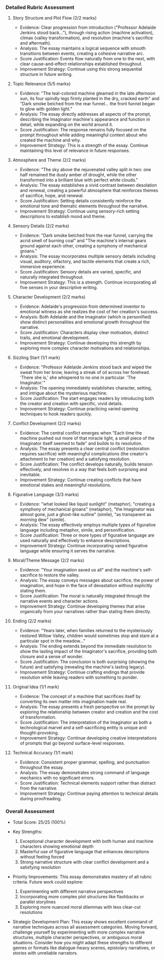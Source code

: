 ### Detailed Rubric Assessment

1. Story Structure and Plot Flow (2/2 marks)

   - Evidence: Clear progression from introduction ("Professor Adelaide Jenkins stood back..."), through rising action (machine activation), climax (valley transformation), and resolution (machine's sacrifice and aftermath).
   - Analysis: The essay maintains a logical sequence with smooth transitions between events, creating a cohesive narrative arc.
   - Score Justification: Events flow naturally from one to the next, with clear cause-and-effect relationships established throughout.
   - Improvement Strategy: Continue using this strong sequential structure in future writing.

2. Topic Relevance (5/5 marks)

   - Evidence: "The teal-colored machine gleamed in the late afternoon sun, its four spindly legs firmly planted in the dry, cracked earth" and "Dark smoke belched from the rear funnel... the front funnel began to glow with golden light."
   - Analysis: The essay directly addresses all aspects of the prompt, describing the Imaginator machine's appearance and function in detail, while expanding on the world around it.
   - Score Justification: The response remains fully focused on the prompt throughout while adding meaningful context about who created the machine and why.
   - Improvement Strategy: This is a strength of the essay. Continue maintaining this level of relevance in future responses.

3. Atmosphere and Theme (2/2 marks)

   - Evidence: "The sky above the rejuvenated valley split in two: one half remained the dusty amber of drought, while the other transformed into a brilliant blue with perfect white clouds."
   - Analysis: The essay establishes a vivid contrast between desolation and renewal, creating a powerful atmosphere that reinforces themes of sacrifice, hope, and renewal.
   - Score Justification: Setting details consistently reinforce the emotional tone and thematic elements throughout the narrative.
   - Improvement Strategy: Continue using sensory-rich setting descriptions to establish mood and theme.

4. Sensory Details (2/2 marks)

   - Evidence: "Dark smoke belched from the rear funnel, carrying the acrid smell of burning coal" and "The machine's internal gears ground against each other, creating a symphony of mechanical groans."
   - Analysis: The essay incorporates multiple sensory details including visual, auditory, olfactory, and tactile elements that create a rich, immersive experience.
   - Score Justification: Sensory details are varied, specific, and naturally integrated throughout.
   - Improvement Strategy: This is a strength. Continue incorporating all five senses in your descriptive writing.

5. Character Development (2/2 marks)

   - Evidence: Adelaide's progression from determined inventor to emotional witness as she realizes the cost of her creation's success.
   - Analysis: Both Adelaide and the Imaginator (which is personified) show distinct personalities and emotional growth throughout the narrative.
   - Score Justification: Characters display clear motivation, distinct traits, and emotional development.
   - Improvement Strategy: Continue developing this strength by exploring more complex character motivations and relationships.

6. Sizzling Start (1/1 mark)

   - Evidence: "Professor Adelaide Jenkins stood back and wiped the sweat from her brow, leaving a streak of oil across her forehead. 'There she is,' she whispered to no one in particular. 'The Imaginator.'"
   - Analysis: The opening immediately establishes character, setting, and intrigue about the mysterious machine.
   - Score Justification: The start engages readers by introducing both the creator and creation with specific, vivid details.
   - Improvement Strategy: Continue practicing varied opening techniques to hook readers quickly.

7. Conflict Development (2/2 marks)

   - Evidence: The central conflict emerges when "Each time the machine pushed out more of that miracle light, a small piece of the Imaginator itself seemed to fade" and builds to its resolution.
   - Analysis: The essay presents a clear central conflict (restoration requires sacrifice) with meaningful complications (the creator's attachment to her creation) and a satisfying resolution.
   - Score Justification: The conflict develops naturally, builds tension effectively, and resolves in a way that feels both surprising and inevitable.
   - Improvement Strategy: Continue creating conflicts that have emotional stakes and meaningful resolutions.

8. Figurative Language (3/3 marks)

   - Evidence: "what looked like liquid sunlight" (metaphor), "creating a symphony of mechanical groans" (metaphor), "the Imaginator was almost gone, just a ghost-like outline" (simile), "as transparent as morning dew" (simile).
   - Analysis: The essay effectively employs multiple types of figurative language including metaphor, simile, and personification.
   - Score Justification: Three or more types of figurative language are used naturally and effectively to enhance descriptions.
   - Improvement Strategy: Continue incorporating varied figurative language while ensuring it serves the narrative.

9. Moral/Theme Message (2/2 marks)

   - Evidence: "Your imagination saved us all" and the machine's self-sacrifice to restore the valley.
   - Analysis: The essay conveys messages about sacrifice, the power of imagination, and hope in the face of devastation without explicitly stating them.
   - Score Justification: The moral is naturally integrated through the narrative events and character actions.
   - Improvement Strategy: Continue developing themes that arise organically from your narratives rather than stating them directly.

10. Ending (2/2 marks)

    - Evidence: "Years later, when families returned to the mysteriously restored Willow Valley, children would sometimes stop and stare at a particular spot in the meadow..."
    - Analysis: The ending extends beyond the immediate resolution to show the lasting impact of the Imaginator's sacrifice, providing both closure and a sense of wonder.
    - Score Justification: The conclusion is both surprising (showing the future) and satisfying (revealing the machine's lasting legacy).
    - Improvement Strategy: Continue crafting endings that provide resolution while leaving readers with something to ponder.

11. Original Idea (1/1 mark)

    - Evidence: The concept of a machine that sacrifices itself by converting its own matter into imagination made real.
    - Analysis: The essay presents a fresh perspective on the prompt by exploring the relationship between creator and creation and the cost of transformation.
    - Score Justification: The interpretation of the Imaginator as both a technological marvel and a self-sacrificing entity is unique and thought-provoking.
    - Improvement Strategy: Continue developing creative interpretations of prompts that go beyond surface-level responses.

12. Technical Accuracy (1/1 mark)
    - Evidence: Consistent proper grammar, spelling, and punctuation throughout the essay.
    - Analysis: The essay demonstrates strong command of language mechanics with no significant errors.
    - Score Justification: Technical elements support rather than distract from the narrative.
    - Improvement Strategy: Continue paying attention to technical details during proofreading.

### Overall Assessment

- Total Score: 25/25 (100%)
- Key Strengths:

  1. Exceptional character development with both human and machine characters showing emotional depth
  2. Masterful use of figurative language that enhances descriptions without feeling forced
  3. Strong narrative structure with clear conflict development and a satisfying resolution

- Priority Improvements:
  This essay demonstrates mastery of all rubric criteria. Future work could explore:

  1. Experimenting with different narrative perspectives
  2. Incorporating more complex plot structures like flashbacks or parallel storylines
  3. Exploring more nuanced moral dilemmas with less clear-cut resolutions

- Strategic Development Plan: This essay shows excellent command of narrative techniques across all assessment categories. Moving forward, challenge yourself by experimenting with more complex narrative structures, multiple character perspectives, or ambiguous moral situations. Consider how you might adapt these strengths to different genres or formats like dialogue-heavy scenes, epistolary narratives, or stories with unreliable narrators.
